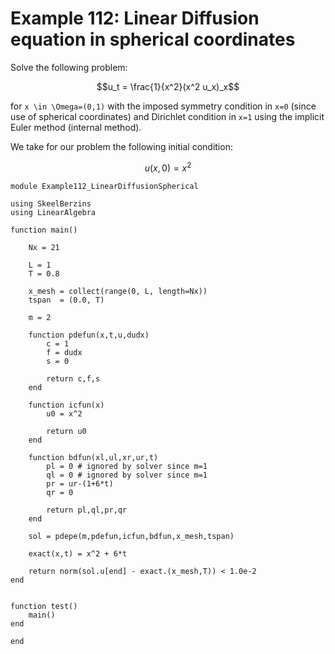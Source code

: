 # Example 112: Linear Diffusion equation in spherical coordinates


Solve the following problem:
```math
u_t = \frac{1}{x^2}(x^2 u_x)_x
```
for ``x \in \Omega=(0,1)`` with the imposed symmetry condition in ``x=0`` (since use of spherical coordinates)
and Dirichlet condition in ``x=1`` using the implicit Euler method (internal method).

We take for our problem the following initial condition:
```math
u(x,0) = x^2
```

```
module Example112_LinearDiffusionSpherical

using SkeelBerzins
using LinearAlgebra

function main()

    Nx = 21
    
    L = 1
    T = 0.8
    
    x_mesh = collect(range(0, L, length=Nx))
    tspan  = (0.0, T)
    
    m = 2

    function pdefun(x,t,u,dudx)
        c = 1
        f = dudx
        s = 0
        
        return c,f,s
    end

    function icfun(x)
        u0 = x^2
        
        return u0
    end

    function bdfun(xl,ul,xr,ur,t)
        pl = 0 # ignored by solver since m=1
        ql = 0 # ignored by solver since m=1
        pr = ur-(1+6*t)
        qr = 0
    
        return pl,ql,pr,qr
    end

    sol = pdepe(m,pdefun,icfun,bdfun,x_mesh,tspan)

    exact(x,t) = x^2 + 6*t

    return norm(sol.u[end] - exact.(x_mesh,T)) < 1.0e-2
end


function test()
    main()
end

end
```
